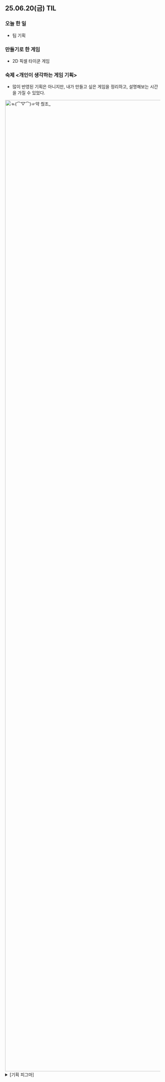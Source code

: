 ## 25.06.20(금) TIL

### 오늘 한 일
- 팀 기획

### 만들기로 한 게임
- 2D 픽셀 타이쿤 게임

### 숙제 <개인이 생각하는 게임 기획>
- 많이 반영된 기획은 아니지만, 내가 만들고 싶은 게임을 정리하고, 설명해보는 시간을 가질 수 있었다.

<img width="3150" alt="☜(⌒▽⌒)☞약 줬조_" src="https://github.com/user-attachments/assets/9402448f-a2f3-4e19-97e0-dc52b8f2b4e5" />

<details>
  <summary>[기획 피그마]</summary>

  https://www.figma.com/board/71FII3U4vzzMq2LSAZufVf/%E2%98%9C-%E2%8C%92%E2%96%BD%E2%8C%92-%E2%98%9E%EC%95%BD-%EC%A4%AC%EC%A1%B0-?node-id=74-185&t=a6Ie5rlwKBNWlTIz-0
</details>
